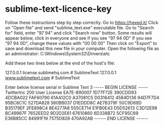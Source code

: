 # sublime-text-licence-key
Follow these instructions step by step correctly.
Go to https://hexed.it/
Click on "Open file" and send "sublime_text.exe" executable file.
Go to "Search for" field, enter "97 94" and click "Search now" button.
Some results will appear below, click in everyone and see if you see "97 94 0D"
If you see "97 94 0D", change these values with "00 00 00"
Then click on "Export" to save and download this new file in your computer.
Open the following file as an administrator:
C:\Windows\System32\Drivers\etc

Add these two lines below at the end of the host's file:

127.0.0.1 license.sublimehq.com # SublimeText
127.0.0.1 www.sublimetext.com # SublimeText


Enter below license serial in Sublime Text 3
----- BEGIN LICENSE -----
TwitterInc
200 User License
EA7E-890007
1D77F72E 390CDD93 4DCBA022 FAF60790
61AA12C0 A37081C5 D0316412 4584D136
94D7F7D4 95BC8C1C 527DA828 560BB037
D1EDDD8C AE7B379F 50C9D69D B35179EF
2FE898C4 8E4277A8 555CE714 E1FB0E43
D5D52613 C3D12E98 BC49967F 7652EED2
9D2D2E61 67610860 6D338B72 5CF95C69
E36B85CC 84991F19 7575D828 470A92AB
------ END LICENSE ------
